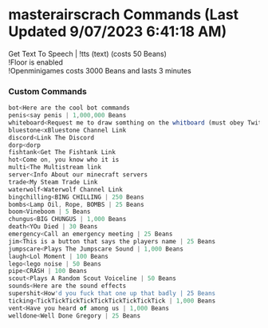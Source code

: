 # masterairscrach Commands (Last Updated 9/07/2023 6:41:18 AM)
Get Text To Speech | !tts (text) (costs 50 Beans) <br>
!Floor is enabled <br>
!Openminigames costs 3000 Beans and lasts 3 minutes <br>
### Custom Commands <br>
```js
bot<Here are the cool bot commands
penis<say penis | 1,000,000 Beans
whiteboard<Request me to draw somthing on the whitboard (must obey Twitch TOS) | 4,000 Beans
bluestone<xBluestone Channel Link
discord<Link The Discord
dorp<dorp
fishtank<Get The Fishtank Link
hot<Come on, you know who it is
multi<The Multistream link
server<Info About our minecraft servers
trade<My Steam Trade Link
waterwolf<Waterwolf Channel Link
bingchilling<BING CHILLING | 250 Beans
bombs<Lamp Oil, Rope, BOMBS | 25 Beans
boom<Vineboom | 5 Beans
chungus<BIG CHUNGUS | 1,000 Beans
death<YOu Died | 30 Beans
emergency<Call an emergency meeting | 25 Beans
jim<This is a button that says the players name | 25 Beans
jumpscare<Plays The Jumpscare Sound | 1,000 Beans
laugh<Lol Moment | 100 Beans
lego<lego noise | 50 Beans
pipe<CRASH | 100 Beans
scout<Plays A Random Scout Voiceline | 50 Beans
sounds<Here are the sound effects
supershit<How'd you fuck that one up that badly | 25 Beans
ticking<TickTickTickTickTickTickTickTickTick | 1,000 Beans
vent<Have you heard of among us | 1,000 Beans
welldone<Well Done Gregory | 25 Beans
